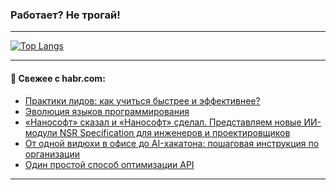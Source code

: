 ### Работает? Не трогай!

---
<!--
#### 🛠️ Technical stack:

![Java](https://img.shields.io/badge/Java-informational?logo=Oracle&style=flat&logoColor=white&color=FF4500)
![Kotlin](https://img.shields.io/badge/Kotlin-informational?logo=Kotlin&style=flat&logoColor=white&color=774D97)
![TS](https://img.shields.io/badge/TypeScript-informational?logo=typeScript&style=flat&logoColor=black&color=017acc)
![Python](https://img.shields.io/badge/Python-informational?logo=Python&style=flat&logoColor=black&color=ffdd54) <br>
![Spring](https://img.shields.io/badge/Spring-informational?logo=Spring&style=flat&logoColor=white&color=6DB33F) 
![SpringBoot](https://img.shields.io/badge/SpringBoot-informational?logo=SpringBoot&style=flat&logoColor=white&color=6DB33F)
![Nest](https://img.shields.io/badge/NestJS-informational?logo=NestJS&style=flat&logoColor=white&color=E0234E) 
![NodeJS](https://img.shields.io/badge/NodeJS-informational?logo=node.js&style=flat&logoColor=white&color=70A760)<br>
![PostgreSQL](https://img.shields.io/badge/PostgreSQL-informational?logo=PostgreSQL&style=flat&logoColor=white&color=DAA520)
![MongoDB](https://img.shields.io/badge/MongoDB-informational?logo=MongoDB&style=flat&logoColor=white&color=870000)
![Apache](https://img.shields.io/badge/Apache-informational?logo=apache&style=flat&logoColor=white&color=f74e28)

___ 
-->

<!--- #### 🛠️ : --->

[![Top Langs](https://github-readme-stats-82jvfl3w3-advtsettinggmailcoms-projects.vercel.app/api/top-langs/?username=zloylis&langs_count=10&hide_title=true&title_color=e6edf3&size_weight=0.5&count_weight=0.5&layout=compact&hide_progress=true&hide_border=true&theme=dracula&hide=css,makefile,cmake)](https://github.com/zloylis)

<!---


####  :octocat:&nbsp;&nbsp; Статистика:

![GitHub stats](https://github-readme-stats-u2qms2cxw-advtsettinggmailcoms-projects.vercel.app/api?username=zloylis&show_icons=true&hide_border=true&theme=dracula&title_color=e6edf3&include_all_commits=true&count_private=true&hide_rank=false&hide_title=true&rank_icon=github)
-->
---

#### 💬 Свежее с habr.com:

<!-- BLOG-POST-LIST:START -->
- [Практики лидов: как учиться быстрее и эффективнее?](https://habr.com/ru/companies/avito/articles/953972/?utm_source=habrahabr&utm_medium=rss&utm_campaign=953972)
- [Эволюция языков программирования](https://habr.com/ru/companies/timeweb/articles/952146/?utm_source=habrahabr&utm_medium=rss&utm_campaign=952146)
- [«Нанософт» сказал и «Нанософт» сделал. Представляем новые ИИ-модули NSR Specification для инженеров и проектировщиков](https://habr.com/ru/companies/nanosoft/articles/954112/?utm_source=habrahabr&utm_medium=rss&utm_campaign=954112)
- [От одной видюхи в офисе до AI-хакатона: пошаговая инструкция по организации](https://habr.com/ru/companies/rostelecom/articles/954102/?utm_source=habrahabr&utm_medium=rss&utm_campaign=954102)
- [Один простой способ оптимизации API](https://habr.com/ru/companies/psb/articles/953728/?utm_source=habrahabr&utm_medium=rss&utm_campaign=953728)
<!-- BLOG-POST-LIST:END -->

---
